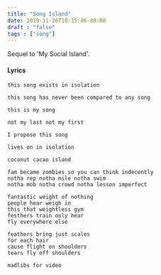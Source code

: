 ```yaml
---
title: "Song Island"
date: 2019-11-26T10:15:06-08:00
draft : "false"
tags : ["song"]
---
```


Sequel to 'My Social Island'.  

<!--more-->

#### Lyrics

```
this song exists in isolation

this song has never been compared to any song

this is my song

not my last not my first

I propose this song

lives on in isolation

coconut cacao island

fam became zombies so you can think indecently
notha rep notha mile notha swim
notha mob notha crowd notha lesson imperfect

fantastic weight of nothing
people hear weigh in
this that weightless gym
festhers train only hear
fly everywhere else

feathers bring just scales
for each hair
cause flight on shoulders
tears fly off shoulders   

madlibs for video


```

<!--
♩     Musical quarter note     &#9833;
♪     Musical eighth note      &#9834;
♫     Musical single bar note  &#9835;
♬     Musical double bar note  &#9836;
𝄪     Double sharp note                  &#119082;
𝄆     Musical Symbol Left Repeat Sign    &#x1D106;
𝄇     Musical Symbol Right Repeat Sign   &#x1D107;
𝄈     Musical Symbol Repeat Dots         &#x1D108;
𝄐     Musical Symbol Fermata             &#x1D110;
𝄑     Musical Symbol Fermata Below       &#x1D111;
𝄒     Musical Symbol Breath Mark         &#x1D112;
𝆒     Musical Symbol Crescendo           &#x1D192;
𝆓     Musical Symbol Decrescendo         &#x1D193;
𝄫     Double flat note                   &#119083;
𝄞     G clef     &#119070;
𝄢     F clef     &#119074;
𝄡     C clef     &#119073; -->
